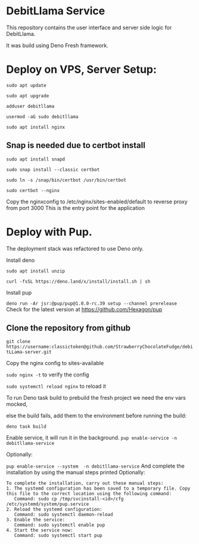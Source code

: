 # DebitLlama Service

This repository contains the user interface and server side logic for
DebitLlama.

It was build using Deno Fresh framework.

# Deploy on VPS, Server Setup:

`sudo apt update`

`sudo apt upgrade`

`adduser debitllama`

`usermod -aG sudo debitllama`

`sudo apt install nginx`

## Snap is needed due to certbot install

`sudo apt install snapd`

`sudo snap install --classic certbot`

`sudo ln -s /snap/bin/certbot /usr/bin/certbot`

`sudo certbot --nginx`

Copy the nginxconfig to /etc/nginx/sites-enabled/default to reverse proxy from
port 3000 This is the entry point for the application

# Deploy with Pup. 
The deployment stack was refactored to use Deno only.

Install deno

`sudo apt install unzip`

`curl -fsSL https://deno.land/x/install/install.sh | sh`

Install pup

`deno run -Ar jsr:@pup/pup@1.0.0-rc.39 setup --channel prerelease`
Check for the latest version at https://github.com/Hexagon/pup


## Clone the repository from github

`git clone https://username:classictoken@github.com/StrawberryChocolateFudge/debitLLama-server.git`

Copy the nginx config to sites-available

`sudo nginx -t` to verify the config

`sudo systemctl reload nginx` to reload it

To run Deno task build to prebuild the fresh project we need the env vars
mocked,

else the build fails, add them to the environment before running the build:

`deno task build`

Enable service, it will run it in the background.
`pup enable-service -n debitllama-service`

Optionally:

`pup enable-service --system  -n debitllama-service`
And complete the installation by using the manual steps printed
Optionally:

```
To complete the installation, carry out these manual steps:
1. The systemd configuration has been saved to a temporary file. Copy this file to the correct location using the following command:
   Command: sudo cp /tmp/svcinstall-<id>/cfg /etc/systemd/system/pup.service
2. Reload the systemd configuration:
   Command: sudo systemctl daemon-reload
3. Enable the service:
   Command: sudo systemctl enable pup
4. Start the service now:
   Command: sudo systemctl start pup
   
```